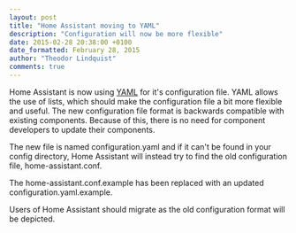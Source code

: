 ```yaml
---
layout: post
title: "Home Assistant moving to YAML"
description: "Configuration will now be more flexible"
date: 2015-02-28 20:38:00 +0100
date_formatted: February 28, 2015
author: "Theodor Lindquist"
comments: true
---
```


Home Assistant is now using [YAML](http://yaml.org/) for it's configuration file. 
YAML allows the use of lists, which should make the configuration file a bit more flexible and useful. The new configuration file format is backwards compatible with existing components. Because of this, there is no need for component developers to update their components. 

The new file is named configuration.yaml and if it can't be found in your config directory, Home Assistant will instead try to find the old configuration file, home-assistant.conf.

The home-assistant.conf.example has been replaced with an updated configuration.yaml.example.

Users of Home Assistant should migrate as the old configuration format will be depicted.
